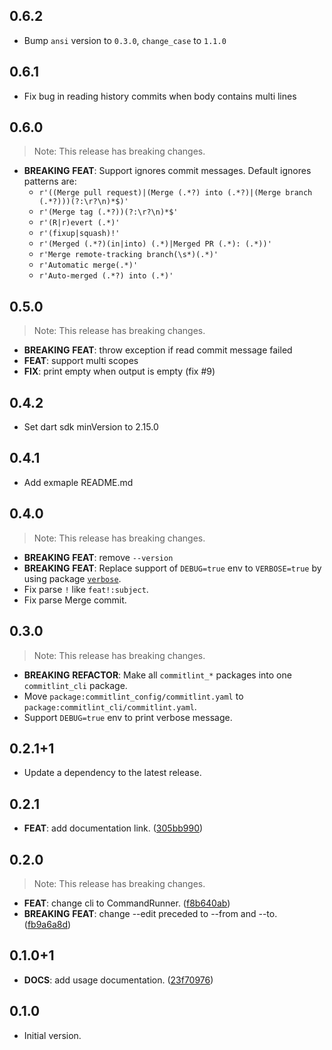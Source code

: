 ## 0.6.2

 - Bump `ansi` version to `0.3.0`, `change_case` to `1.1.0`

## 0.6.1

 - Fix bug in reading history commits when body contains multi lines

## 0.6.0

> Note: This release has breaking changes.

- **BREAKING** **FEAT**: Support ignores commit messages. Default ignores patterns are:
  - `r'((Merge pull request)|(Merge (.*?) into (.*?)|(Merge branch (.*?)))(?:\r?\n)*$)'`
  - `r'(Merge tag (.*?))(?:\r?\n)*$'`
  - `r'(R|r)evert (.*)'`
  - `r'(fixup|squash)!'`
  - `r'(Merged (.*?)(in|into) (.*)|Merged PR (.*): (.*))'`
  - `r'Merge remote-tracking branch(\s*)(.*)'`
  - `r'Automatic merge(.*)'`
  - `r'Auto-merged (.*?) into (.*)'`

## 0.5.0

> Note: This release has breaking changes.

 - **BREAKING** **FEAT**: throw exception if read commit message failed
 - **FEAT**: support multi scopes
 - **FIX**: print empty when output is empty (fix #9)

## 0.4.2

 - Set dart sdk minVersion to 2.15.0
## 0.4.1

 - Add exmaple README.md

## 0.4.0

> Note: This release has breaking changes.

 - **BREAKING** **FEAT**:  remove `--version`
 - **BREAKING** **FEAT**: Replace support of `DEBUG=true` env to `VERBOSE=true` by using package [`verbose`](https://pub.dev/packages/verbose).
 - Fix parse `!` like `feat!:subject`.
 - Fix parse Merge commit.

## 0.3.0

> Note: This release has breaking changes.

 - **BREAKING** **REFACTOR**: Make all `commitlint_*` packages into one `commitlint_cli` package.
 - Move `package:commitlint_config/commitlint.yaml` to `package:commitlint_cli/commitlint.yaml`.
 - Support `DEBUG=true` env to print verbose message.
## 0.2.1+1

 - Update a dependency to the latest release.

## 0.2.1

 - **FEAT**: add documentation link. ([305bb990](https://github.com/hyiso/commitlint/commit/305bb990f0e1f70e6f0ca7266231603a28c84820))

## 0.2.0

> Note: This release has breaking changes.

 - **FEAT**: change cli to CommandRunner. ([f8b640ab](https://github.com/hyiso/commitlint/commit/f8b640ab1b337ed27ae4b37808d4fea74869c709))
 - **BREAKING** **FEAT**: change --edit preceded to --from and --to. ([fb9a6a8d](https://github.com/hyiso/commitlint/commit/fb9a6a8d33b87d8ee3784642e284a68b6cc90dea))

## 0.1.0+1

 - **DOCS**: add usage documentation. ([23f70976](https://github.com/hyiso/commitlint/commit/23f70976f2bb87776a0951f6fb7ccb067f743c52))

## 0.1.0

- Initial version.
